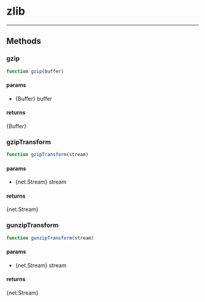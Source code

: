 <!-- @rev 330f1b3292cec9e01e980121d77accc6 -->
# zlib

----




## Methods

### gzip

```js
function gzip(buffer) 
```
#### params

  - {Buffer} buffer

#### returns
{Buffer}


### gzipTransform

```js
function gzipTransform(stream) 
```
#### params

  - {net.Stream} stream

#### returns
{net.Stream}


### gunzipTransform

```js
function gunzipTransform(stream) 
```
#### params

  - {net.Stream} stream

#### returns
{net.Stream}


